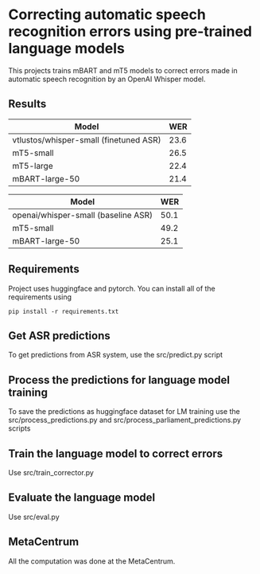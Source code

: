 # Correcting automatic speech recognition errors using pre-trained language models

This projects trains mBART and mT5 models to correct errors made in automatic speech recognition by an OpenAI Whisper model.

## Results
|Model | WER|
| -----|----|
|vtlustos/whisper-small (finetuned ASR)| 23.6|
|mT5-small | 26.5|
|mT5-large | 22.4|
|mBART-large-50 | 21.4|

|Model | WER|
| -----|----|
|openai/whisper-small (baseline ASR)| 50.1|
|mT5-small | 49.2|
|mBART-large-50 | 25.1|

## Requirements
Project uses huggingface and pytorch. You can install all of the requirements using
```
pip install -r requirements.txt
```
## Get ASR predictions
To get predictions from ASR system, use the src/predict.py script

## Process the predictions for language model training
To save the predictions as huggingface dataset for LM training use the src/process_predictions.py and src/process_parliament_predictions.py scripts

## Train the language model to correct errors
Use src/train_corrector.py

## Evaluate the language model
Use src/eval.py

## MetaCentrum
All the computation was done at the MetaCentrum.
